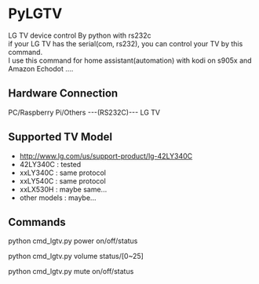 # PyLGTV
LG TV device control By python with rs232c  
if your LG TV has the serial(com, rs232), you can control your TV by this command.  
I use this command for home assistant(automation) with kodi on s905x and Amazon Echodot ....  

## Hardware Connection
PC/Raspberry Pi/Others ---(RS232C)--- LG TV

## Supported TV Model
* http://www.lg.com/us/support-product/lg-42LY340C
* 42LY340C : tested
* xxLY340C : same protocol
* xxLY540C : same protocol
* xxLX530H : maybe same...
* other models : maybe...

## Commands
python cmd_lgtv.py power on/off/status

python cmd_lgtv.py volume status/[0~25]

python cmd_lgtv.py mute on/off/status


